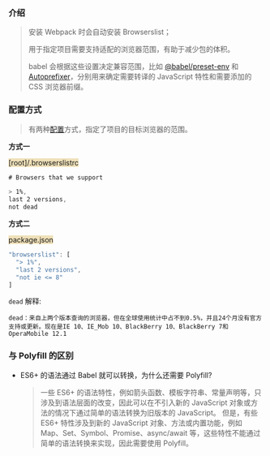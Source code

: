 ### 介绍

> 安装 Webpack 时会自动安装 Browserslist；
>
> 用于指定项目需要支持适配的浏览器范围，有助于减少包的体积。
>
> babel 会根据这些设置决定兼容范围，比如 [@babel/preset-env](https://new.babeljs.io/docs/en/next/babel-preset-env.html) 和 [Autoprefixer](https://github.com/postcss/autoprefixer)，分别用来确定需要转译的 JavaScript 特性和需要添加的 CSS 浏览器前缀。



### 配置方式

> 有两种[配置](https://github.com/browserslist/browserslist)方式，指定了项目的目标浏览器的范围。

**方式一**

<span style="background: #efe0b9">[root]/.browserslistrc</span>

```css
# Browsers that we support

> 1%,
last 2 versions,
not dead
```

**方式二**

<span style="background: #efe0b9">package.json</span>

```javascript
"browserslist": [
  "> 1%",
  "last 2 versions",
  "not ie <= 8"
]
```

`dead` 解释:

```less
dead：来自上两个版本查询的浏览器，但在全球使用统计中占不到0.5%，并且24个月没有官方支持或更新。现在是IE 10、IE_Mob 10、BlackBerry 10、BlackBerry 7和 OperaMobile 12.1
```



### 与 Polyfill 的区别

- ES6+ 的语法通过 Babel 就可以转换，为什么还需要 Polyfill?

  > 一些 ES6+ 的语法特性，例如箭头函数、模板字符串、常量声明等，只涉及到语法层面的改变，因此可以在不引入新的 JavaScript 对象或方法的情况下通过简单的语法转换为旧版本的 JavaScript。
  > 但是，有些 ES6+ 特性涉及到新的 JavaScript 对象、方法或内置功能，例如 Map、Set、Symbol、Promise、async/await 等，这些特性不能通过简单的语法转换来实现，因此需要使用 Polyfill。

